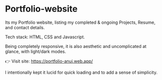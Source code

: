 # Portfolio-website
Its my Portfolio website, listing my completed &amp; ongoing Projects, Resume, and contact details.

Tech stack: HTML, CSS and Javascript.

Being completely responsive, it is also aesthetic and uncomplicated at glance, with light/dark modes.

👉 Visit site: https://portfolio-anuj.web.app/

I intentionally kept it lucid for quick loading and to add a sense of simplicity.

